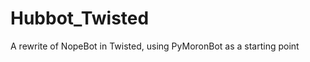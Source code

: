 Hubbot_Twisted
==============

A rewrite of NopeBot in Twisted, using PyMoronBot as a starting point
